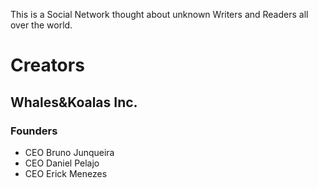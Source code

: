 This is a Social Network thought about unknown Writers and Readers all over the world.

# Creators

## Whales&Koalas Inc.

### Founders
- CEO Bruno Junqueira
- CEO Daniel Pelajo
- CEO Erick Menezes 
